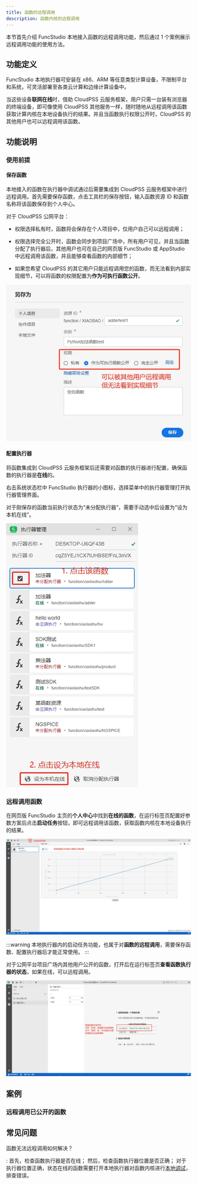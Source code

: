 ```yaml
---
title: 函数的远程调用
description: 函数内核的远程调用
---
```


本节首先介绍 FuncStudio 本地接入函数的远程调用功能，然后通过 1 个案例展示远程调用功能的使用方法。

## 功能定义

FuncStudio 本地执行器可安装在 x86、ARM 等任意类型计算设备，不限制平台和系统，可灵活部署至各类云计算和边缘计算设备中。

当这些设备**联网在线**时，借助 CloudPSS 云服务框架，用户只需一台装有浏览器的终端设备，即可像使用 CloudPSS 其他服务一样，随时随地从远程调用该函数获取计算内核在本地设备执行的结果。并且当函数执行权限公开时，CloudPSS 的其他用户也可以远程调用该函数。

## 功能说明

### 使用前提

#### 保存函数

本地接入的函数在执行器中调试通过后需要集成到 CloudPSS 云服务框架中进行远程调用。首先需要保存函数，点击工具栏的保存按钮，输入函数资源 ID 和函数名称将该函数保存到个人中心。

对于 CloudPSS 公网平台：

- 权限选择私有时，函数将会保存在个人项目中，仅用户自己可以远程调用；

- 权限选择完全公开时，函数会同步到项目广场中，所有用户可见，并且当函数分配了执行器后，其他用户也可在自己的网页版 FuncStudio 或 AppStudio 中远程调用该函数，并且能够查看函数的内部细节；

- 如果您希望 CloudPSS 的其它用户只能远程调用您的函数，而无法看到内部实现细节，可以将函数的权限配置为**作为可执行函数公开**。

![保存函数并设置权限](./1.png)

#### 配置执行器

将函数集成到 CloudPSS 云服务框架后还需要对函数的执行器进行配置，确保函数的执行器是**在线**的。

右击系统状态栏中 FuncStudio 执行器的小图标，选择菜单中的执行器管理打开执行器管理界面。

对于刚保存的函数当前执行状态为“未分配执行器”，需要手动选中后设置为“设为本机在线”。

![配置执行器](./2.png)

### 远程调用函数

在网页版 FuncStudio 主页的**个人中心**中找到**在线的函数**，在运行标签页配置好参数方案后点击**启动任务**按钮，即可远程调用该函数，获取函数内核在本地设备执行的结果。

![远程调用在线的函数](./3.png)

:::warning
本地执行器内的启动任务功能，也属于对**函数的远程调用**，需要保存函数、配置执行器后才能正常使用。
:::

对于公网平台项目广场内其他用户公开的函数，打开后在运行标签页**查看函数执行器的状态**，如果在线，可以远程调用。

![函数状态查看](./4.png)

## 案例

### 远程调用已公开的函数

## 常见问题

函数无法远程调用如何解决？

:   首先，检查函数执行器是否在线；
    然后，检查函数执行器位置是否正确；
    对于执行器位置正确，状态在线的函数需要打开本地执行器对函数内核进行[本地调试](../40-local-debugging/index.md)，排查错误。
